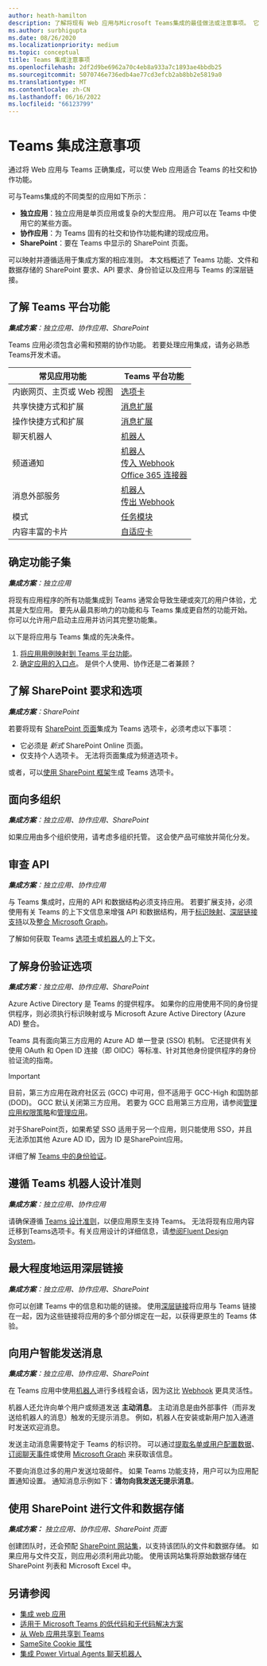 ```yaml
---
author: heath-hamilton
description: 了解将现有 Web 应用与Microsoft Teams集成的最佳做法或注意事项。 它提供有关应用与Teams的 API 要求、身份验证和深度链接的信息。
ms.author: surbhigupta
ms.date: 08/26/2020
ms.localizationpriority: medium
ms.topic: conceptual
title: Teams 集成注意事项
ms.openlocfilehash: 2df2d9be6962a70c4eb8a933a7c1893ae4bbdb25
ms.sourcegitcommit: 5070746e736edb4ae77cd3efcb2ab8bb2e5819a0
ms.translationtype: MT
ms.contentlocale: zh-CN
ms.lasthandoff: 06/16/2022
ms.locfileid: "66123799"
---
```

# <a name="considerations-for-teams-integration"></a>Teams 集成注意事项

通过将 Web 应用与 Teams 正确集成，可以使 Web 应用适合 Teams 的社交和协作功能。
  
可与Teams集成的不同类型的应用如下所示：

* **独立应用**：独立应用是单页应用或复杂的大型应用。 用户可以在 Teams 中使用它的某些方面。
* **协作应用**：为 Teams 固有的社交和协作功能构建的现成应用。
* **SharePoint**：要在 Teams 中显示的 SharePoint 页面。

可以映射并遵循适用于集成方案的相应准则。
本文档概述了 Teams 功能、文件和数据存储的 SharePoint 要求、API 要求、身份验证以及应用与 Teams 的深层链接。

## <a name="get-to-know-teams-platform-capabilities"></a>了解 Teams 平台功能

***集成方案**：独立应用、协作应用、SharePoint*

Teams 应用必须包含必需和预期的协作功能。 若要处理应用集成，请务必熟悉Teams开发术语。

|常见应用功能   |Teams 平台功能   |
|----------|-----------|
|内嵌网页、主页或 Web 视图  |[选项卡](../tabs/what-are-tabs.md)  |
|共享快捷方式和扩展  |[消息扩展](../messaging-extensions/what-are-messaging-extensions.md)  |
|操作快捷方式和扩展  |[消息扩展](../messaging-extensions/what-are-messaging-extensions.md)  |
|聊天机器人 |[机器人](../bots/what-are-bots.md) |
|频道通知  |[机器人](../bots/what-are-bots.md)<br/>[传入 Webhook](../webhooks-and-connectors/what-are-webhooks-and-connectors.md)<br/>[Office 365 连接器](../webhooks-and-connectors/what-are-webhooks-and-connectors.md)  |
|消息外部服务  |[机器人](../bots/what-are-bots.md)<br/>[传出 Webhook](../webhooks-and-connectors/what-are-webhooks-and-connectors.md)  |
|模式  |[任务模块](../task-modules-and-cards/what-are-task-modules.md)  |
|内容丰富的卡片  |[自适应卡](../task-modules-and-cards/what-are-cards.md)  |

## <a name="determine-a-subset-of-functionality"></a>确定功能子集

***集成方案**：独立应用*

将现有应用程序的所有功能集成到 Teams 通常会导致生硬或突兀的用户体验，尤其是大型应用。 要先从最具影响力的功能和与 Teams 集成更自然的功能开始。 你可以允许用户启动主应用并访问其完整功能集。

以下是将应用与 Teams 集成的先决条件。

1. [将应用用例映射到 Teams 平台功能](../concepts/design/map-use-cases.md)。
1. [确定应用的入口点](../concepts/extensibility-points.md)。 是供个人使用、协作还是二者兼顾？

## <a name="understand-sharepoint-requirements-and-options"></a>了解 SharePoint 要求和选项

***集成方案**：SharePoint*

若要将现有 [SharePoint 页面](/sharepoint/dev/general-development/overview-of-the-sharepoint-page-model)集成为 Teams 选项卡，必须考虑以下事项：

* 它必须是 *新式* SharePoint Online 页面。
* 仅支持个人选项卡。 无法将页面集成为频道选项卡。

或者，可以[使用 SharePoint 框架](/sharepoint/dev/spfx/integrate-with-teams-introduction)生成 Teams 选项卡。

## <a name="aim-towards-multitenancy"></a>面向多组织

***集成方案**：独立应用、协作应用、SharePoint*

如果应用由多个组织使用，请考虑多组织托管。 这会使产品可缩放并简化分发。

## <a name="review-your-apis"></a>审查 API

***集成方案**：独立应用、协作应用*

与 Teams 集成时，应用的 API 和数据结构必须支持应用。 若要扩展支持，必须使用有关 Teams 的上下文信息来增强 API 和数据结构，用于[标识映射](../concepts/authentication/configure-identity-provider.md)、[深层链接支持](../concepts/build-and-test/deep-links.md)以及[整合 Microsoft Graph](/graph/teams-concept-overview)。

了解如何获取 Teams [选项卡](../tabs/how-to/access-teams-context.md)或[机器人](../bots/how-to/get-teams-context.md)的上下文。

## <a name="understand-authentication-options"></a>了解身份验证选项

***集成方案**：独立应用、协作应用、SharePoint*

Azure Active Directory 是 Teams 的提供程序。 如果你的应用使用不同的身份提供程序，则必须执行标识映射或与 Microsoft Azure Active Directory (Azure AD) 整合。

Teams 具有面向第三方应用的 Azure AD 单一登录 (SSO) 机制。 它还提供有关使用 OAuth 和 Open ID 连接（即 OIDC）等标准、针对其他身份提供程序的身份验证流的指南。

> [!IMPORTANT]
> 目前，第三方应用在政府社区云 (GCC) 中可用，但不适用于 GCC-High 和国防部 (DOD)。 GCC 默认关闭第三方应用。 若要为 GCC 启用第三方应用，请参阅[管理应用权限策略](/microsoftteams/teams-app-permission-policies)和[管理应用](/microsoftteams/manage-apps)。

对于SharePoint页，如果希望 SSO 适用于另一个应用，则只能使用 SSO，并且无法添加其他 Azure AD ID，因为 ID 是SharePoint应用。

详细了解 [Teams 中的身份验证](../concepts/authentication/authentication.md)。

## <a name="follow-teams-design-guidelines"></a>遵循 Teams 机器人设计准则

***集成方案**：独立应用、协作应用*

请确保遵循 [Teams 设计准则](../concepts/design/understand-use-cases.md)，以便应用原生支持 Teams。 无法将现有应用内容迁移到Teams选项卡。有关应用设计的详细信息，请[参阅Fluent Design System](https://fluentsite.z22.web.core.windows.net/)。

## <a name="maximize-deep-linking"></a>最大程度地运用深层链接

***集成方案**：独立应用、协作应用、SharePoint*

你可以创建 Teams 中的信息和功能的链接。 使用[深层链接](../concepts/build-and-test/deep-links.md)将应用与 Teams 链接在一起，因为这些链接将应用的多个部分绑定在一起，以获得更原生的 Teams 体验。

## <a name="be-smart-when-messaging-users"></a>向用户智能发送消息

***集成方案**：独立应用、协作应用、SharePoint*

在 Teams 应用中使用[机器人](../bots/what-are-bots.md)进行多线程会话，因为这比 [Webhook](../webhooks-and-connectors/what-are-webhooks-and-connectors.md) 更具灵活性。

机器人还允许向单个用户或频道发送 **主动消息**。 主动消息是由外部事件（而非发送给机器人的消息）触发的无提示消息。 例如，机器人在安装或新用户加入通道时发送欢迎消息。

发送主动消息需要特定于 Teams 的标识符。 可以通过[提取名单或用户配置数据](../bots/how-to/get-teams-context.md#fetch-the-roster-or-user-profile)、[订阅聊天事件](../bots/how-to/conversations/subscribe-to-conversation-events.md)或使用 [Microsoft Graph](/microsoftteams/platform/graph-api/proactive-bots-and-messages/graph-proactive-bots-and-messages?context=graph/context#proactive-messaging-in-teams) 来获取该信息。

不要向消息过多的用户发送垃圾邮件。 如果 Teams 功能支持，用户可以为应用配置通知设置。
通知消息示例如下：**请勿向我发送无提示消息**。

## <a name="use-sharepoint-for-file-and-data-storage"></a>使用 SharePoint 进行文件和数据存储

***集成方案：** 独立应用、协作应用、SharePoint 页面*

创建团队时，还会预配 [SharePoint 网站集](/microsoftteams/sharepoint-onedrive-interact)，以支持该团队的文件和数据存储。 如果应用与文件交互，则应用必须利用此功能。 使用该网站集将原始数据存储在 SharePoint 列表和 Microsoft Excel 中。

## <a name="see-also"></a>另请参阅

* [集成 web 应用](~/samples/integrate-web-apps-overview.md)
* [适用于 Microsoft Teams 的低代码和无代码解决方案](~/samples/teams-low-code-solutions.md)
* [从 Web 应用共享到 Teams](~/concepts/build-and-test/share-to-teams-from-web-apps.md)
* [SameSite Cookie 属性](~/resources/samesite-cookie-update.md)
* [集成 Power Virtual Agents 聊天机器人](~/bots/how-to/add-power-virtual-agents-bot-to-teams.md)
